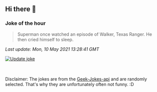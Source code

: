 ## Hi there 👋

### Joke of the hour
<!-- joke -->
>Superman once watched an episode of Walker, Texas Ranger. He then cried himself to sleep.
<!-- /joke -->

*Last update: Mon, 10 May 2021 13:28:41 GMT*

[![Update joke](https://github.com/nclskfm/nclskfm/actions/workflows/joke.yml/badge.svg)](https://github.com/nclskfm/nclskfm/actions/workflows/joke.yml)

<br><br>
Disclaimer: The jokes are from the [Geek-Jokes-api](https://github.com/sameerkumar18/geek-joke-api) and are randomly selected. That's why they are unfortunately often not funny. :D
